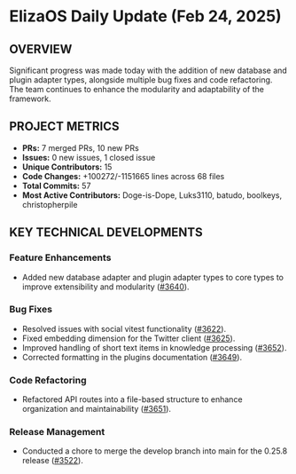 # ElizaOS Daily Update (Feb 24, 2025)

## OVERVIEW

Significant progress was made today with the addition of new database and plugin adapter types, alongside multiple bug fixes and code refactoring. The team continues to enhance the modularity and adaptability of the framework.

## PROJECT METRICS

- **PRs:** 7 merged PRs, 10 new PRs
- **Issues:** 0 new issues, 1 closed issue
- **Unique Contributors:** 15
- **Code Changes:** +100272/-1151665 lines across 68 files
- **Total Commits:** 57
- **Most Active Contributors:** Doge-is-Dope, Luks3110, batudo, boolkeys, christopherpile

## KEY TECHNICAL DEVELOPMENTS

### Feature Enhancements

- Added new database adapter and plugin adapter types to core types to improve extensibility and modularity ([#3640](https://github.com/elizaos/eliza/pull/3640)).

### Bug Fixes

- Resolved issues with social vitest functionality ([#3622](https://github.com/elizaos/eliza/pull/3622)).
- Fixed embedding dimension for the Twitter client ([#3625](https://github.com/elizaos/eliza/pull/3625)).
- Improved handling of short text items in knowledge processing ([#3652](https://github.com/elizaos/eliza/pull/3652)).
- Corrected formatting in the plugins documentation ([#3649](https://github.com/elizaos/eliza/pull/3649)).

### Code Refactoring

- Refactored API routes into a file-based structure to enhance organization and maintainability ([#3651](https://github.com/elizaos/eliza/pull/3651)).

### Release Management

- Conducted a chore to merge the develop branch into main for the 0.25.8 release ([#3522](https://github.com/elizaos/eliza/pull/3522)).
